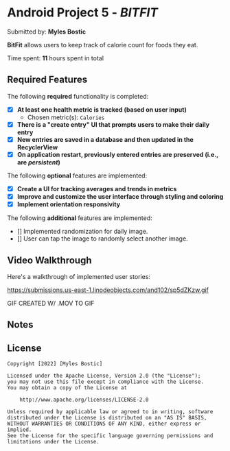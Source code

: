 # Android Project 5 - *BITFIT*

Submitted by: **Myles Bostic**

**BitFit** allows users to keep track of calorie count for foods they eat.

Time spent: **11** hours spent in total

## Required Features

The following **required** functionality is completed:

- [X] **At least one health metric is tracked (based on user input)**
  - Chosen metric(s): `Calories`
- [X] **There is a "create entry" UI that prompts users to make their daily entry**
- [X] **New entries are saved in a database and then updated in the RecyclerView**
- [X] **On application restart, previously entered entries are preserved (i.e., are *persistent*)**
 
The following **optional** features are implemented:

- [X] **Create a UI for tracking averages and trends in metrics**
- [X] **Improve and customize the user interface through styling and coloring**
- [X] **Implement orientation responsivity**

The following **additional** features are implemented:

- [] Implemented randomization for daily image.
- [] User can tap the image to randomly select another image.

## Video Walkthrough

Here's a walkthrough of implemented user stories:

https://submissions.us-east-1.linodeobjects.com/and102/sp5dZKzw.gif


GIF CREATED W/ .MOV TO GIF


## Notes


## License

    Copyright [2022] [Myles Bostic]

    Licensed under the Apache License, Version 2.0 (the "License");
    you may not use this file except in compliance with the License.
    You may obtain a copy of the License at

        http://www.apache.org/licenses/LICENSE-2.0

    Unless required by applicable law or agreed to in writing, software
    distributed under the License is distributed on an "AS IS" BASIS,
    WITHOUT WARRANTIES OR CONDITIONS OF ANY KIND, either express or implied.
    See the License for the specific language governing permissions and
    limitations under the License.
